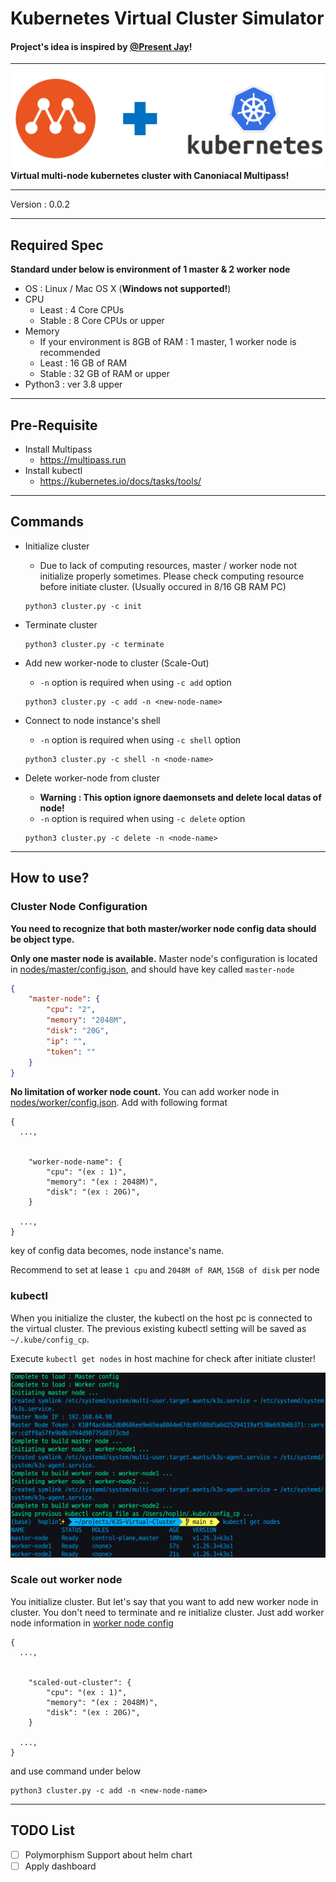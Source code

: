 Kubernetes Virtual Cluster Simulator
===
#### **Project's idea is inspired by [@Present Jay](https://github.com/PresentJay/lightweight-kubernetes-sandbox-cli)!** 
***
![img](./img/1.png)
**Virtual multi-node kubernetes cluster with Canoniacal Multipass!**
***
Version : 0.0.2
***
## Required Spec

**Standard under below is environment of 1 master & 2 worker node**

- OS : Linux / Mac OS X (**Windows not supported!**)
- CPU
  - Least : 4 Core CPUs
  - Stable : 8 Core CPUs or upper
- Memory
  - If your environment is 8GB of RAM : 1 master, 1 worker node is recommended
  - Least : 16 GB of RAM
  - Stable : 32 GB of RAM or upper
- Python3 : ver 3.8 upper
***
## Pre-Requisite

- Install Multipass
  - https://multipass.run
- Install kubectl
  - https://kubernetes.io/docs/tasks/tools/
***
## Commands

- Initialize cluster

  - Due to lack of computing resources, master / worker node not initialize properly sometimes. Please check computing resource before initiate cluster. (Usually occured in 8/16 GB RAM PC)

  ```
  python3 cluster.py -c init
  ```

- Terminate cluster

  ```
  python3 cluster.py -c terminate
  ```
- Add new worker-node to cluster (Scale-Out)
  - `-n` option is required when using `-c add` option
  ```
  python3 cluster.py -c add -n <new-node-name>
  ```
- Connect to node instance's shell
  - `-n` option is required when using `-c shell` option
  ```
  python3 cluster.py -c shell -n <node-name>
  ```
- Delete worker-node from cluster
  - **Warning : This option ignore daemonsets and delete local datas of node!**
  - `-n` option is required when using `-c delete` option
  ```
  python3 cluster.py -c delete -n <node-name>
  ```

***
## How to use?
### Cluster Node Configuration

**You need to recognize that both master/worker node config data should be object type.**

**Only one master node is available.** Master node's configuration
is located in [nodes/master/config.json](./nodes/master/config.json), and should have key called `master-node`

```json
{
    "master-node": {
        "cpu": "2",
        "memory": "2048M",
        "disk": "20G",
        "ip": "",
        "token": ""
    }
}
```
**No limitation of worker node count.** You can add worker node in [nodes/worker/config.json](./nodes/worker/config.json). Add with following format

```
{
  ...,


    "worker-node-name": {
        "cpu": "(ex : 1)",
        "memory": "(ex : 2048M)",
        "disk": "(ex : 20G)",
    }

  ...,
}
```
key of config data becomes, node instance's name.

Recommend to set at lease `1 cpu` and `2048M of RAM`, `15GB of disk` per node

### kubectl
When you initialize the cluster, the kubectl on the host pc is connected to the virtual cluster. The previous existing kubectl setting will be saved as `~/.kube/config_cp`.

Execute `kubectl get nodes` in host machine for check after initiate cluster!

![img](./img/2.png)

### Scale out worker node
You initialize cluster. But let's say that you want to add new worker node in cluster. You don't need to terminate and re initialize cluster. Just add worker node information in [worker node config](./nodes/worker/config.json) 

```
{
  ...,


    "scaled-out-cluster": {
        "cpu": "(ex : 1)",
        "memory": "(ex : 2048M)",
        "disk": "(ex : 20G)",
    }

  ...,
}
```
and use command under below
```
python3 cluster.py -c add -n <new-node-name>
```
***
## TODO List
- [ ] Polymorphism Support about helm chart
- [ ] Apply dashboard